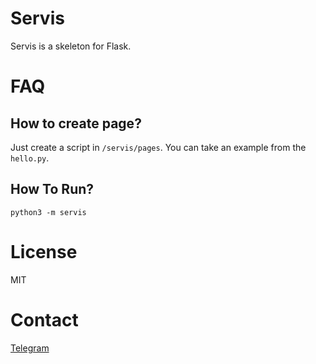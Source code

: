 # Servis
Servis is a skeleton for Flask.

# FAQ
## How to create page?
Just create a script in `/servis/pages`. You can take an example from the `hello.py`.

## How To Run?
`python3 -m servis`

# License
MIT

# Contact
[Telegram](https://t.me/fusuf)
